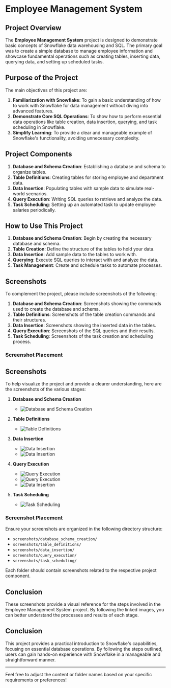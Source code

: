 # Employee Management System

## Project Overview

The **Employee Management System** project is designed to demonstrate basic concepts of Snowflake data warehousing and SQL. The primary goal was to create a simple database to manage employee information and showcase fundamental operations such as creating tables, inserting data, querying data, and setting up scheduled tasks.

## Purpose of the Project

The main objectives of this project are:

1. **Familiarization with Snowflake**: To gain a basic understanding of how to work with Snowflake for data management without diving into advanced features.
2. **Demonstrate Core SQL Operations**: To show how to perform essential data operations like table creation, data insertion, querying, and task scheduling in Snowflake.
3. **Simplify Learning**: To provide a clear and manageable example of Snowflake's functionality, avoiding unnecessary complexity.

## Project Components

1. **Database and Schema Creation**: Establishing a database and schema to organize tables.
2. **Table Definitions**: Creating tables for storing employee and department data.
3. **Data Insertion**: Populating tables with sample data to simulate real-world scenarios.
4. **Query Execution**: Writing SQL queries to retrieve and analyze the data.
5. **Task Scheduling**: Setting up an automated task to update employee salaries periodically.

## How to Use This Project

1. **Database and Schema Creation**: Begin by creating the necessary database and schema.
2. **Table Creation**: Define the structure of the tables to hold your data.
3. **Data Insertion**: Add sample data to the tables to work with.
4. **Querying**: Execute SQL queries to interact with and analyze the data.
5. **Task Management**: Create and schedule tasks to automate processes.

## Screenshots

To complement the project, please include screenshots of the following:

1. **Database and Schema Creation**: Screenshots showing the commands used to create the database and schema.
2. **Table Definitions**: Screenshots of the table creation commands and their structures.
3. **Data Insertion**: Screenshots showing the inserted data in the tables.
4. **Query Execution**: Screenshots of the SQL queries and their results.
5. **Task Scheduling**: Screenshots of the task creation and scheduling process.

### Screenshot Placement
## Screenshots

To help visualize the project and provide a clearer understanding, here are the screenshots of the various stages:

1. **Database and Schema Creation**
   - ![Database and Schema Creation](screenshots/database_schema_creation/screenshot1.png)

2. **Table Definitions**
   - ![Table Definitions](screenshots/table_definitions/screenshot1.png)

3. **Data Insertion**
   - ![Data Insertion](screenshots/data_insertion/screenshot1.png)
   - ![Data Insertion](screenshots/data_insertion/screenshot2.png)

4. **Query Execution**
   - ![Query Execution](screenshots/query_execution/screenshot1.png)
   - ![Query Execution](screenshots/query_execution/screenshot2.png)
   - ![Data Insertion](screenshots/data_insertion/screenshot2.png)

5. **Task Scheduling**
   - ![Task Scheduling](screenshots/task_scheduling/screenshot1.png)
   

### Screenshot Placement

Ensure your screenshots are organized in the following directory structure:

- `screenshots/database_schema_creation/`
- `screenshots/table_definitions/`
- `screenshots/data_insertion/`
- `screenshots/query_execution/`
- `screenshots/task_scheduling/`

Each folder should contain screenshots related to the respective project component.

## Conclusion

These screenshots provide a visual reference for the steps involved in the Employee Management System project. By following the linked images, you can better understand the processes and results of each stage.



## Conclusion

This project provides a practical introduction to Snowflake's capabilities, focusing on essential database operations. By following the steps outlined, users can gain hands-on experience with Snowflake in a manageable and straightforward manner.

---

Feel free to adjust the content or folder names based on your specific requirements or preferences!
